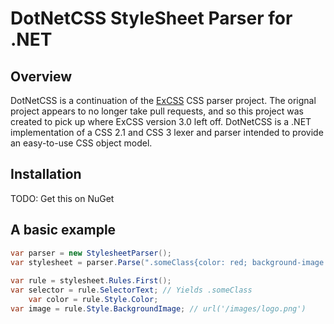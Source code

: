 # DotNetCSS StyleSheet Parser for .NET

## Overview

DotNetCSS is a continuation of the [ExCSS](https://github.com/TylerBrinks/ExCSS) CSS parser project. The orignal project appears to no longer take pull requests, and so this project was created to pick up where ExCSS version 3.0 left off. DotNetCSS is a .NET implementation of a CSS 2.1 and CSS 3 lexer and parser intended to provide an easy-to-use CSS object model.
 
## Installation

TODO: Get this on NuGet

## A basic example
```c#
var parser = new StylesheetParser();
var stylesheet = parser.Parse(".someClass{color: red; background-image: url('/images/logo.png')");
	
var rule = stylesheet.Rules.First();
var selector = rule.SelectorText; // Yields .someClass
    var color = rule.Style.Color;
var image = rule.Style.BackgroundImage; // url('/images/logo.png')
```